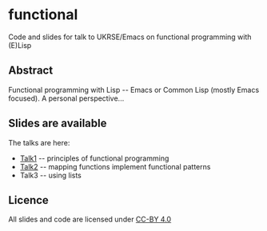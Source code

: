 # functional
Code and slides for talk to UKRSE/Emacs on functional programming with (E)Lisp

## Abstract

Functional programming with Lisp -- Emacs or Common Lisp (mostly Emacs focused).
A personal perspective... 

## Slides are available

The talks are here:
- [Talk1](http://purl.org/net/epubs/work/51348587) -- principles of functional programming
- [Talk2](http://purl.org/net/epubs/work/51840785) -- mapping functions implement functional patterns
- Talk3 -- using lists

## Licence

All slides and code are licensed under [CC-BY 4.0](https://creativecommons.org/licenses/by/4.0/)
